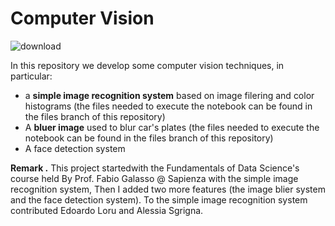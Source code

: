 # Computer Vision

![download](https://user-images.githubusercontent.com/91341004/152332006-8338e370-86ae-4b1f-a25f-0779cb0b1ac5.png)

In this repository we develop some computer vision techniques, in particular:
- a **simple image recognition system** based on image filering and color histograms (the files needed to execute the notebook can be found in the files branch of this repository)
- A **bluer image** used to blur car's plates (the files needed to execute the notebook can be found in the files branch of this repository)
- A face detection system

**Remark .** This project startedwith the Fundamentals of Data Science's course held By Prof. Fabio Galasso @ Sapienza with the simple image recognition system, Then I added two more features (the image blier system and the face detection system). To the simple image recognition system contributed Edoardo Loru and Alessia Sgrigna. 

